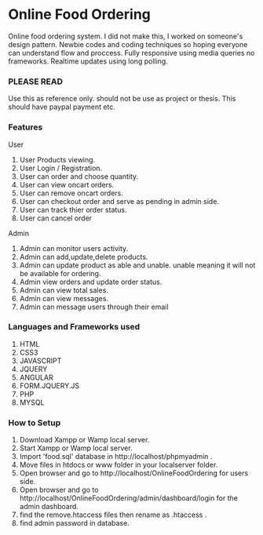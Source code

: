 # Online Food Ordering

Online food ordering system. I did not make this, I worked on someone's design pattern. Newbie codes and coding techniques so hoping everyone can understand flow and proccess. Fully responsive using media queries no frameworks. Realtime updates using long polling. 

### PLEASE READ
  Use this as reference only. should not be use as project or thesis. This should have paypal payment etc. 

### Features
User
  1. User Products viewing.
  2. User Login / Registration.
  3. User can order and choose quantity.
  4. User can view oncart orders.
  5. User can remove oncart orders.
  6. User can checkout order and serve as pending in admin side.
  7. User can track thier order status.
  8. User can cancel order 
  
Admin 
  1. Admin can monitor users activity.
  2. Admin can add,update,delete products.
  3. Admin can update product as able and unable. unable meaning it will not be available for ordering.
  4. Admin view orders and update order status.
  5. Admin can view total sales.
  6. Admin can view messages.
  7. Admin can message users through their email 
    
  
### Languages and Frameworks used
  1. HTML
  2. CSS3
  3. JAVASCRIPT
  4. JQUERY
  5. ANGULAR
  6. FORM.JQUERY.JS
  8. PHP
  9. MYSQL 
  
   
### How to Setup
  1. Download Xampp or Wamp local server.
  2. Start Xampp or Wamp local server.
  3. Import 'food.sql' database in http://localhost/phpmyadmin .
  4. Move files in htdocs or www folder in your localserver folder.
  5. Open browser and go to http://localhost/OnlineFoodOrdering for users side.
  6. Open browser and go to http://localhost/OnlineFoodOrdering/admin/dashboard/login for the admin dashboard.
  7. find the remove.htaccess files then rename as .htaccess .
  8. find admin password in database.
  

